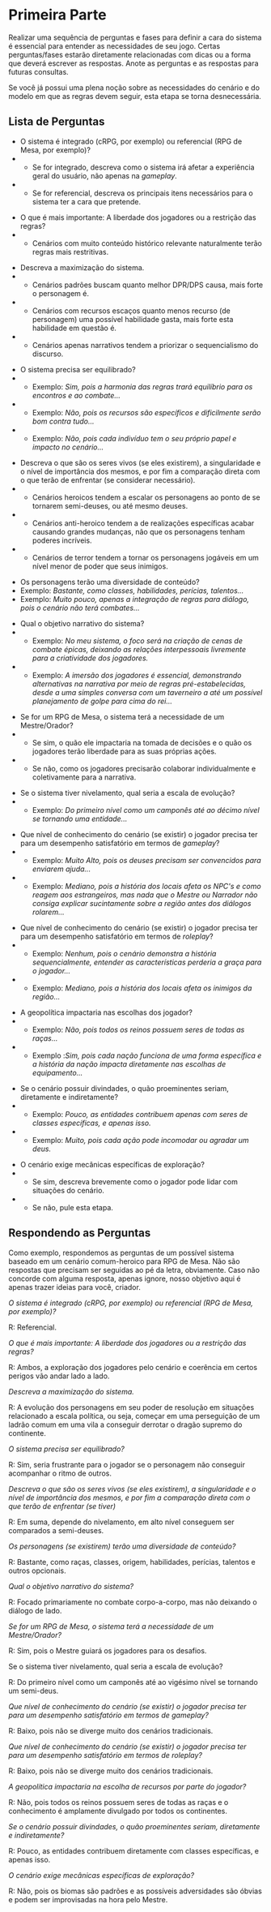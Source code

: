 # Primeira Parte

Realizar uma sequência de perguntas e fases para definir a cara do sistema é essencial para entender as necessidades de seu jogo. Certas perguntas/fases estarão diretamente relacionadas com dicas ou a forma que deverá escrever as respostas. Anote as perguntas e as respostas para futuras consultas.

<warning>
Se você já possui uma plena noção sobre as necessidades do cenário e do modelo em que as regras devem seguir, esta etapa se torna desnecessária.
</warning>

## Lista de Perguntas

- O sistema é integrado (cRPG, por exemplo) ou referencial (RPG de Mesa, por exemplo)?
- - Se for integrado, descreva como o sistema irá afetar a experiência geral do usuário, não apenas na *gameplay*.
- - Se for referencial, descreva os principais itens necessários para o sistema ter a cara que pretende.

<spacing size="12" />

- O que é mais importante: A liberdade dos jogadores ou a restrição das regras?
- - Cenários com muito conteúdo histórico relevante naturalmente terão regras mais restritivas.

<spacing size="12" />

- Descreva a maximização do sistema.
- - Cenários padrões buscam quanto melhor DPR/DPS causa, mais forte o personagem é.
- - Cenários com recursos escaços quanto menos recurso (de personagem) uma possível habilidade gasta, mais forte esta habilidade em questão é.
- - Cenários apenas narrativos tendem a priorizar o sequencialismo do discurso.

<spacing size="12" />

- O sistema precisa ser equilibrado?
- - Exemplo: *Sim, pois a harmonia das regras trará equilíbrio para os encontros e ao combate...*
- - Exemplo: *Não, pois os recursos são específicos e dificilmente serão bom contra tudo...*
- - Exemplo: *Não, pois cada indivíduo tem o seu próprio papel e impacto no cenário...*

<spacing size="12" />

- Descreva o que são os seres vivos (se eles existirem), a singularidade e o nível de importância dos mesmos, e por fim a comparação direta com o que terão de enfrentar (se considerar necessário).
- - Cenários heroicos tendem a escalar os personagens ao ponto de se tornarem semi-deuses, ou até mesmo deuses.
- - Cenários anti-heroico tendem a de realizações específicas acabar causando grandes mudanças, não que os personagens tenham poderes incríveis.
- - Cenários de terror tendem a tornar os personagens jogáveis em um nível menor de poder que seus inimigos.

<spacing size="12" />

- Os personagens terão uma diversidade de conteúdo?
- Exemplo: *Bastante, como classes, habilidades, perícias, talentos...*
- Exemplo: *Muito pouco, apenas a integração de regras para diálogo, pois o cenário não terá combates...*

<spacing size="12" />

- Qual o objetivo narrativo do sistema?
- - Exemplo: *No meu sistema, o foco será na criação de cenas de combate épicas, deixando as relações interpessoais livremente para a criatividade dos jogadores.*
- - Exemplo: *A imersão dos jogadores é essencial, demonstrando alternativas na narrativa por meio de regras pré-estabelecidas, desde a uma simples conversa com um taverneiro a até um possível planejamento de golpe para cima do rei...*

<spacing size="12" />

- Se for um RPG de Mesa, o sistema terá a necessidade de um Mestre/Orador?
- - Se sim, o quão ele impactaria na tomada de decisões e o quão os jogadores terão liberdade para as suas próprias ações.
- - Se não, como os jogadores precisarão colaborar individualmente e coletivamente para a narrativa.

<spacing size="12" />

- Se o sistema tiver nivelamento, qual seria a escala de evolução?
- - Exemplo: *Do primeiro nível como um camponês até ao décimo nível se tornando uma entidade...*

<spacing size="12" />

- Que nível de conhecimento do cenário (se existir) o jogador precisa ter para um desempenho satisfatório em termos de *gameplay*?
- - Exemplo: *Muito Alto, pois os deuses precisam ser convencidos para enviarem ajuda...*
- - Exemplo: *Mediano, pois a história dos locais afeta os NPC's e como reagem aos estrangeiros, mas nada que o Mestre ou Narrador não consiga explicar sucintamente sobre a região antes dos diálogos rolarem...*

<spacing size="12" />

- Que nível de conhecimento do cenário (se existir) o jogador precisa ter para um desempenho satisfatório em termos de *roleplay*?
- - Exemplo: *Nenhum, pois o cenário demonstra a história sequencialmente, entender as características perderia a graça para o jogador...*
- - Exemplo: *Mediano, pois a história dos locais afeta os inimigos da região...*

<spacing size="12" />

- A geopolítica impactaria nas escolhas dos jogador?
- - Exemplo: *Não, pois todos os reinos possuem seres de todas as raças...*
- - Exemplo :*Sim, pois cada nação funciona de uma forma específica e a história da nação impacta diretamente nas escolhas de equipamento...*

<spacing size="12" />

- Se o cenário possuir divindades, o quão proeminentes seriam, diretamente e indiretamente?
- - Exemplo: *Pouco, as entidades contribuem apenas com seres de classes específicas, e apenas isso.*
- - Exemplo: *Muito, pois cada ação pode incomodar ou agradar um deus.*

<spacing size="12" />

- O cenário exige mecânicas específicas de exploração?
- - Se sim, descreva brevemente como o jogador pode lidar com situações do cenário.
- - Se não, pule esta etapa.

## Respondendo as Perguntas

Como exemplo, respondemos as perguntas de um possível sistema baseado em um cenário comum-heroico para RPG de Mesa. Não são respostas que precisam ser seguidas ao pé da letra, obviamente. Caso não concorde com alguma resposta, apenas ignore, nosso objetivo aqui é apenas trazer ideias para você, criador.

<spacing size="15" />

*O sistema é integrado (cRPG, por exemplo) ou referencial (RPG de Mesa, por exemplo)?*

R: Referencial.

<spacing size="15" />

*O que é mais importante: A liberdade dos jogadores ou a restrição das regras?*

R: Ambos, a exploração dos jogadores pelo cenário e coerência em certos perigos vão andar lado a lado.

<spacing size="15" />

*Descreva a maximização do sistema.*

R: A evolução dos personagens em seu poder de resolução em situações relacionado a escala política, ou seja, começar em uma perseguição de um ladrão comum em uma vila a conseguir derrotar o dragão supremo do continente.

<spacing size="15" />

*O sistema precisa ser equilibrado?*

R: Sim, seria frustrante para o jogador se o personagem não conseguir acompanhar o ritmo de outros.

<spacing size="15" />

*Descreva o que são os seres vivos (se eles existirem), a singularidade e o nível de importância dos mesmos, e por fim a comparação direta com o que terão de enfrentar (se tiver)*

R: Em suma, depende do nivelamento, em alto nível conseguem ser comparados a semi-deuses.

<spacing size="15" />

*Os personagens (se existirem) terão uma diversidade de conteúdo?*

R: Bastante, como raças, classes, origem, habilidades, perícias, talentos e outros opcionais.

<spacing size="15" />

*Qual o objetivo narrativo do sistema?*

R: Focado primariamente no combate corpo-a-corpo, mas não deixando o diálogo de lado.

<spacing size="15" />

*Se for um RPG de Mesa, o sistema terá a necessidade de um Mestre/Orador?*

R: Sim, pois o Mestre guiará os jogadores para os desafios.

<spacing size="15" />

Se o sistema tiver nivelamento, qual seria a escala de evolução?

R: Do primeiro nível como um camponês até ao vigésimo nível se tornando um semi-deus.

<spacing size="15" />

*Que nível de conhecimento do cenário (se existir) o jogador precisa ter para um desempenho satisfatório em termos de gameplay?*

R: Baixo, pois não se diverge muito dos cenários tradicionais.

<spacing size="15" />

*Que nível de conhecimento do cenário (se existir) o jogador precisa ter para um desempenho satisfatório em termos de roleplay?*

R: Baixo, pois não se diverge muito dos cenários tradicionais.

<spacing size="15" />

*A geopolítica impactaria na escolha de recursos por parte do jogador?*

R: Não, pois todos os reinos possuem seres de todas as raças e o conhecimento é amplamente divulgado por todos os continentes.

<spacing size="15" />

*Se o cenário possuir divindades, o quão proeminentes seriam, diretamente e indiretamente?*

R: Pouco, as entidades contribuem diretamente com classes específicas, e apenas isso.

<spacing size="15" />

*O cenário exige mecânicas específicas de exploração?*

R: Não, pois os biomas são padrões e as possíveis adversidades são óbvias e podem ser improvisadas na hora pelo Mestre.
